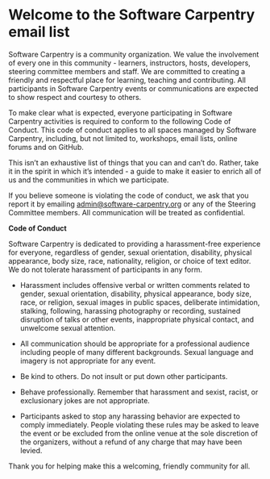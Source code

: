 Welcome to the Software Carpentry email list
============================================

Software Carpentry is a community organization. We value the involvement of every one in this community - learners, instructors, hosts, developers, steering committee members and staff. We are committed to creating a friendly and respectful place for learning, teaching and contributing. All participants in Software Carpentry events or communications are expected to show respect and courtesy to others.

To make clear what is expected, everyone participating in Software Carpentry activities is required to conform to the following Code of Conduct. This code of conduct applies to all spaces managed by Software Carpentry, including, but not limited to, workshops, email lists, online forums and on GitHub.

This isn’t an exhaustive list of things that you can and can’t do. Rather, take it in the spirit in which it’s intended - a guide to make it easier to enrich all of us and the communities in which we participate.

If you believe someone is violating the code of conduct, we ask that you report it by emailing admin@software-carpentry.org or any of the Steering Committee members. All communication will be treated as confidential.

**Code of Conduct**

Software Carpentry is dedicated to providing a harassment-free experience for everyone, regardless of gender, sexual orientation, disability, physical appearance, body size, race, nationality, religion, or choice of text editor. We do not tolerate harassment of participants in any form.

- Harassment includes offensive verbal or written comments related to gender, sexual orientation, disability, physical appearance, body size, race, or religion, sexual images in public spaces, deliberate intimidation, stalking, following, harassing photography or recording, sustained disruption of talks or other events, inappropriate physical contact, and unwelcome sexual attention.

- All communication should be appropriate for a professional audience including people of many different backgrounds. Sexual language and imagery is not appropriate for any event.

- Be kind to others. Do not insult or put down other participants.

- Behave professionally. Remember that harassment and sexist, racist, or exclusionary jokes are not appropriate.

- Participants asked to stop any harassing behavior are expected to comply immediately. People violating these rules may be asked to leave the event or be excluded from the online venue at the sole discretion of the organizers, without a refund of any charge that may have been levied.


Thank you for helping make this a welcoming, friendly community for all.